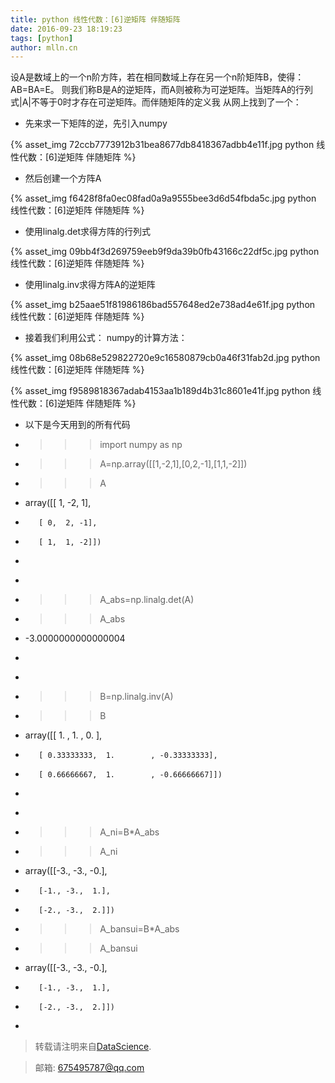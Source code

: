```yaml
---
title: python 线性代数：[6]逆矩阵 伴随矩阵
date: 2016-09-23 18:19:23
tags: [python]
author: mlln.cn
---
```

设A是数域上的一个n阶方阵，若在相同数域上存在另一个n阶矩阵B，使得： AB=BA=E。 则我们称B是A的逆矩阵，而A则被称为可逆矩阵。当矩阵A的行列式|A|不等于0时才存在可逆矩阵。而伴随矩阵的定义我 从网上找到了一个：

- 先来求一下矩阵的逆，先引入numpy

{% asset_img 72ccb7773912b31bea8677db8418367adbb4e11f.jpg python 线性代数：[6]逆矩阵 伴随矩阵 %}

- 然后创建一个方阵A

{% asset_img f6428f8fa0ec08fad0a9a9555bee3d6d54fbda5c.jpg python 线性代数：[6]逆矩阵 伴随矩阵 %}

- 使用linalg.det求得方阵的行列式

{% asset_img 09bb4f3d269759eeb9f9da39b0fb43166c22df5c.jpg python 线性代数：[6]逆矩阵 伴随矩阵 %}

- 使用linalg.inv求得方阵A的逆矩阵

{% asset_img b25aae51f81986186bad557648ed2e738ad4e61f.jpg python 线性代数：[6]逆矩阵 伴随矩阵 %}

- 接着我们利用公式：
numpy的计算方法：

{% asset_img 08b68e529822720e9c16580879cb0a46f31fab2d.jpg python 线性代数：[6]逆矩阵 伴随矩阵 %}

{% asset_img f9589818367adab4153aa1b189d4b31c8601e41f.jpg python 线性代数：[6]逆矩阵 伴随矩阵 %}

- 以下是今天用到的所有代码

- >>> import numpy as np

- >>> A=np.array([[1,-2,1],[0,2,-1],[1,1,-2]])

- >>> A

- array([[ 1, -2,  1],

-        [ 0,  2, -1],

-        [ 1,  1, -2]])

- >>> 

- >>> 

- >>> A_abs=np.linalg.det(A)

- >>> A_abs

- -3.0000000000000004

- >>> 

- >>> 

- >>> B=np.linalg.inv(A)

- >>> B

- array([[ 1.        ,  1.        ,  0.        ],

-        [ 0.33333333,  1.        , -0.33333333],

-        [ 0.66666667,  1.        , -0.66666667]])

- >>> 

- >>> 

- >>> A_ni=B*A_abs

- >>> A_ni

- array([[-3., -3., -0.],

-        [-1., -3.,  1.],

-        [-2., -3.,  2.]])

- >>> A_bansui=B*A_abs

- >>> A_bansui

- array([[-3., -3., -0.],

-        [-1., -3.,  1.],

-        [-2., -3.,  2.]])

- >>> 

> 转载请注明来自[DataScience](http://mlln.cn).

> 邮箱: 675495787@qq.com 
